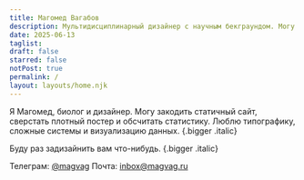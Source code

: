 ```yaml
---
title: Магомед Вагабов
description: Мультидисциплинарный дизайнер с научным бекграундом. Могу закодить статичный сайт, сверстать плотный постер и обсчитать статистику. Люблю типографику, сложные системы и визуализацию данных.
date: 2025-06-13
taglist: 
draft: false
starred: false
notPost: true
permalink: /
layout: layouts/home.njk
---
```


Я Магомед, биолог и дизайнер. Могу закодить статичный сайт, сверстать плотный постер и обсчитать статистику. Люблю типографику, сложные системы и визуализацию данных. {.bigger .italic}

Буду раз задизайнить вам что-нибудь. {.bigger .italic}

Телеграм: [@magvag](https://t.me/magvag/)
Почта: inbox@magvag.ru